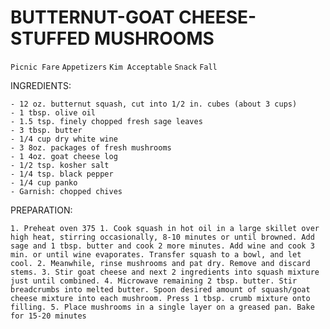 # BUTTERNUT-GOAT CHEESE-STUFFED MUSHROOMS

`Picnic Fare` `Appetizers` `Kim Acceptable` `Snack` `Fall`

INGREDIENTS:

    - 12 oz. butternut squash, cut into 1/2 in. cubes (about 3 cups)
    - 1 tbsp. olive oil
    - 1.5 tsp. finely chopped fresh sage leaves
    - 3 tbsp. butter
    - 1/4 cup dry white wine
    - 3 8oz. packages of fresh mushrooms
    - 1 4oz. goat cheese log
    - 1/2 tsp. kosher salt
    - 1/4 tsp. black pepper
    - 1/4 cup panko
    - Garnish: chopped chives

PREPARATION:

    1. Preheat oven 375 1. Cook squash in hot oil in a large skillet over high heat, stirring occasionally, 8-10 minutes or until browned. Add sage and 1 tbsp. butter and cook 2 more minutes. Add wine and cook 3 min. or until wine evaporates. Transfer squash to a bowl, and let cool. 2. Meanwhile, rinse mushrooms and pat dry. Remove and discard stems. 3. Stir goat cheese and next 2 ingredients into squash mixture just until combined. 4. Microwave remaining 2 tbsp. butter. Stir breadcrumbs into melted butter. Spoon desired amount of squash/goat cheese mixture into each mushroom. Press 1 tbsp. crumb mixture onto filling. 5. Place mushrooms in a single layer on a greased pan. Bake for 15-20 minutes
